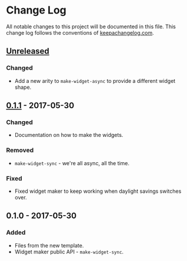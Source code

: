 # Change Log
All notable changes to this project will be documented in this file. This change log follows the conventions of [keepachangelog.com](http://keepachangelog.com/).

## [Unreleased]
### Changed
- Add a new arity to `make-widget-async` to provide a different widget shape.

## [0.1.1] - 2017-05-30
### Changed
- Documentation on how to make the widgets.

### Removed
- `make-widget-sync` - we're all async, all the time.

### Fixed
- Fixed widget maker to keep working when daylight savings switches over.

## 0.1.0 - 2017-05-30
### Added
- Files from the new template.
- Widget maker public API - `make-widget-sync`.

[Unreleased]: https://github.com/your-name/fogo/compare/0.1.1...HEAD
[0.1.1]: https://github.com/your-name/fogo/compare/0.1.0...0.1.1

